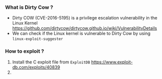 
### What is Dirty Cow ?

- Dirty COW (CVE-2016-5195) is a privilege escalation vulnerability in the Linux Kernel 
https://github.com/dirtycow/dirtycow.github.io/wiki/VulnerabilityDetails
- We can check if the Linux kernel is vulnerable to Dirty Cow by using `linux-exploit-suggester`

### How to exploit ?

1. Install the C exploit file from `ExploitDB` https://www.exploit-db.com/exploits/40839
2. 